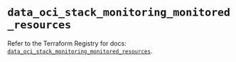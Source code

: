# `data_oci_stack_monitoring_monitored_resources`

Refer to the Terraform Registry for docs: [`data_oci_stack_monitoring_monitored_resources`](https://registry.terraform.io/providers/oracle/oci/6.18.0/docs/data-sources/stack_monitoring_monitored_resources).
